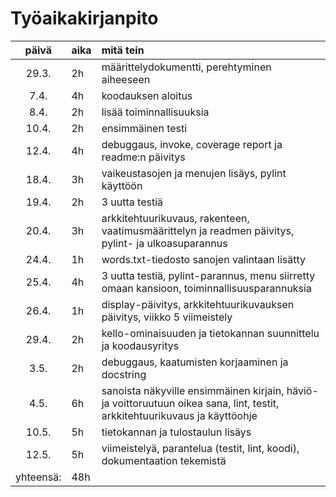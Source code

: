 # Työaikakirjanpito

| päivä | aika | mitä tein  |
| :----:|:-----| :-----|
| 29.3. | 2h   |  määrittelydokumentti, perehtyminen aiheeseen  |
| 7.4.  | 4h   |  koodauksen aloitus  |
| 8.4.  | 2h   |  lisää toiminnallisuuksia  |
| 10.4. | 2h   |  ensimmäinen testi |
| 12.4. | 4h   |  debuggaus, invoke, coverage report ja readme:n päivitys |
| 18.4.	| 3h   |  vaikeustasojen ja menujen lisäys, pylint käyttöön	|
| 19.4. | 2h   |  3 uutta testiä  |
| 20.4. | 3h   |  arkkitehtuurikuvaus, rakenteen, vaatimusmäärittelyn ja readmen päivitys, pylint- ja ulkoasuparannus |
| 24.4. | 1h   |  words.txt-tiedosto sanojen valintaan lisätty  | 
| 25.4. | 4h   |  3 uutta testiä, pylint-parannus, menu siirretty omaan kansioon, toiminnallisuusparannuksia |
| 26.4. | 1h   |  display-päivitys, arkkitehtuurikuvauksen päivitys, viikko 5 viimeistely |
| 29.4. | 2h   |  kello-ominaisuuden ja tietokannan suunnittelu ja koodausyritys  |
| 3.5.  | 2h   |  debuggaus, kaatumisten korjaaminen ja docstring |
| 4.5.  | 6h   |  sanoista näkyville ensimmäinen kirjain, häviö-ja voittoruutuun oikea sana, lint, testit, arkkitehtuurikuvaus ja käyttöohje  |
| 10.5. | 5h   |  tietokannan ja tulostaulun lisäys |
| 12.5. | 5h   |  viimeistelyä, parantelua (testit, lint, koodi), dokumentaation tekemistä  |
| yhteensä:  | 48h
